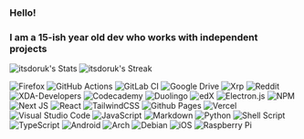 ### Hello!
### I am a 15-ish year old dev who works with independent projects

![itsdoruk's Stats](https://github-readme-stats.vercel.app/api?username=itsdoruk&theme=vue-dark&show_icons=true&hide_border=true&count_private=true)
![itsdoruk's Streak](https://github-readme-streak-stats.herokuapp.com/?user=itsdoruk&theme=vue-dark&hide_border=true)

![Firefox](https://img.shields.io/badge/Firefox-FF7139?style=for-the-badge&logo=Firefox-Browser&logoColor=white) ![GitHub Actions](https://img.shields.io/badge/github%20actions-%232671E5.svg?style=for-the-badge&logo=githubactions&logoColor=white)  ![GitLab CI](https://img.shields.io/badge/gitlab%20ci-%23181717.svg?style=for-the-badge&logo=gitlab&logoColor=white) ![Google Drive](https://img.shields.io/badge/Google%20Drive-4285F4?style=for-the-badge&logo=googledrive&logoColor=white) ![Xrp](https://img.shields.io/badge/Xrp-black?style=for-the-badge&logo=xrp&logoColor=white) ![Reddit](https://img.shields.io/badge/Reddit-%23FF4500.svg?style=for-the-badge&logo=Reddit&logoColor=white) ![XDA-Developers](https://img.shields.io/badge/XDA--Developers-%23AC6E2F.svg?style=for-the-badge&logo=XDA-Developers&logoColor=white) ![Codecademy](https://img.shields.io/badge/Codecademy-FFF0E5?style=for-the-badge&logo=codecademy&logoColor=1F243A) ![Duolingo](https://img.shields.io/badge/Duolingo-%234DC730.svg?style=for-the-badge&logo=Duolingo&logoColor=white) ![edX](https://img.shields.io/badge/edX-%2302262B.svg?style=for-the-badge&logo=edX&logoColor=white) ![Electron.js](https://img.shields.io/badge/Electron-191970?style=for-the-badge&logo=Electron&logoColor=white) ![NPM](https://img.shields.io/badge/NPM-%23CB3837.svg?style=for-the-badge&logo=npm&logoColor=white) ![Next JS](https://img.shields.io/badge/Next-black?style=for-the-badge&logo=next.js&logoColor=white) ![React](https://img.shields.io/badge/react-%2320232a.svg?style=for-the-badge&logo=react&logoColor=%2361DAFB) ![TailwindCSS](https://img.shields.io/badge/tailwindcss-%2338B2AC.svg?style=for-the-badge&logo=tailwind-css&logoColor=white) ![Github Pages](https://img.shields.io/badge/github%20pages-121013?style=for-the-badge&logo=github&logoColor=white) ![Vercel](https://img.shields.io/badge/vercel-%23000000.svg?style=for-the-badge&logo=vercel&logoColor=white) ![Visual Studio Code](https://img.shields.io/badge/Visual%20Studio%20Code-0078d7.svg?style=for-the-badge&logo=visual-studio-code&logoColor=white) ![JavaScript](https://img.shields.io/badge/javascript-%23323330.svg?style=for-the-badge&logo=javascript&logoColor=%23F7DF1E) ![Markdown](https://img.shields.io/badge/markdown-%23000000.svg?style=for-the-badge&logo=markdown&logoColor=white) ![Python](https://img.shields.io/badge/python-3670A0?style=for-the-badge&logo=python&logoColor=ffdd54) ![Shell Script](https://img.shields.io/badge/shell_script-%23121011.svg?style=for-the-badge&logo=gnu-bash&logoColor=white) ![TypeScript](https://img.shields.io/badge/typescript-%23007ACC.svg?style=for-the-badge&logo=typescript&logoColor=white) ![Android](https://img.shields.io/badge/Android-3DDC84?style=for-the-badge&logo=android&logoColor=white) ![Arch](https://img.shields.io/badge/Arch%20Linux-1793D1?logo=arch-linux&logoColor=fff&style=for-the-badge) ![Debian](https://img.shields.io/badge/Debian-D70A53?style=for-the-badge&logo=debian&logoColor=white) ![iOS](https://img.shields.io/badge/iOS-000000?style=for-the-badge&logo=ios&logoColor=white) ![Raspberry Pi](https://img.shields.io/badge/-RaspberryPi-C51A4A?style=for-the-badge&logo=Raspberry-Pi)
